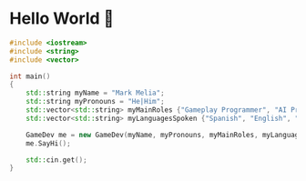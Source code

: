 # Hello World 👋

<!---
/*
class GameDev
{
public:
    GameDev(std::string name,
            std::string pronouns,
            std::vector<std::string> mainRoles,
            std::vector<std::string> languagesSpoken) :
        name(name), pronouns(pronouns), mainRoles(mainRoles), languagesSpoken(languagesSpoken)
    {
    }

    void SayHi()
    {
        std::cout << "Hi! Welcome to my GitHub profile, I hope you find my work interesting!" << std::endl;
    }

private:
    std::string name;
    std::string pronouns;
    std::vector<std::string> mainRoles;
    std::vector<std::string> languagesSpoken;
}
*/
-->

```c++
#include <iostream>
#include <string>
#include <vector>

int main()
{
    std::string myName = "Mark Melia";
    std::string myPronouns = "He|Him";
    std::vector<std::string> myMainRoles {"Gameplay Programmer", "AI Programmer", "Game Designer"};
    std::vector<std::string> myLanguagesSpoken {"Spanish", "English", "Catalan", "French"};

    GameDev me = new GameDev(myName, myPronouns, myMainRoles, myLanguagesSpoken);
    me.SayHi();

    std::cin.get();
}
```

